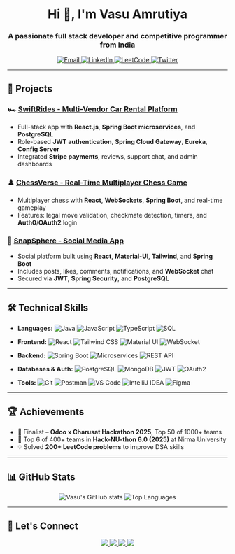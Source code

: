 <h1 align="center">Hi 👋, I'm Vasu Amrutiya</h1>
<h3 align="center">A passionate full stack developer and competitive programmer from India</h3>

<p align="center">
  <a href="mailto:vasuamrutiya12@gmail.com">
    <img src="https://img.shields.io/badge/Email-D14836?style=for-the-badge&logo=gmail&logoColor=white" alt="Email" />
  </a>
  <a href="https://www.linkedin.com/in/vasu-amrutia-1397aa29a/" target="_blank">
    <img src="https://img.shields.io/badge/LinkedIn-0077B5?style=for-the-badge&logo=linkedin&logoColor=white" alt="LinkedIn" />
  </a>
  <a href="https://leetcode.com/u/vasu_amrutiya12/" target="_blank">
    <img src="https://img.shields.io/badge/LeetCode-FFA116?style=for-the-badge&logo=leetcode&logoColor=black" alt="LeetCode" />
  </a>
  <a href="https://x.com/VasuAmrutiya12" target="_blank">
    <img src="https://img.shields.io/badge/Twitter-1DA1F2?style=for-the-badge&logo=twitter&logoColor=white" alt="Twitter" />
  </a>
</p>

---

## 🚀 Projects

### 🏎️ [SwiftRides - Multi-Vendor Car Rental Platform](https://github.com/vasuamrutiya12/SwiftRides)
- Full-stack app with **React.js**, **Spring Boot microservices**, and **PostgreSQL**
- Role-based **JWT authentication**, **Spring Cloud Gateway**, **Eureka**, **Config Server**
- Integrated **Stripe payments**, reviews, support chat, and admin dashboards

### ♟️ [ChessVerse - Real-Time Multiplayer Chess Game](https://github.com/vasuamrutiya12/ChessVerse)
- Multiplayer chess with **React**, **WebSockets**, **Spring Boot**, and real-time gameplay
- Features: legal move validation, checkmate detection, timers, and **Auth0**/**OAuth2** login

### 📸 [SnapSphere - Social Media App](https://github.com/vasuamrutiya12/SnapSphere)
- Social platform built using **React**, **Material-UI**, **Tailwind**, and **Spring Boot**
- Includes posts, likes, comments, notifications, and **WebSocket** chat
- Secured via **JWT**, **Spring Security**, and **PostgreSQL**

---

## 🛠️ Technical Skills

- **Languages:** ![Java](https://img.shields.io/badge/Java-ED8B00?style=flat-square&logo=openjdk&logoColor=white) ![JavaScript](https://img.shields.io/badge/JavaScript-F7DF1E?style=flat-square&logo=javascript&logoColor=black) ![TypeScript](https://img.shields.io/badge/TypeScript-3178C6?style=flat-square&logo=typescript&logoColor=white) ![SQL](https://img.shields.io/badge/SQL-336791?style=flat-square&logo=postgresql&logoColor=white)

- **Frontend:** ![React](https://img.shields.io/badge/React-20232A?style=flat-square&logo=react&logoColor=61DAFB) ![Tailwind CSS](https://img.shields.io/badge/TailwindCSS-38B2AC?style=flat-square&logo=tailwind-css&logoColor=white) ![Material UI](https://img.shields.io/badge/MUI-007FFF?style=flat-square&logo=mui&logoColor=white) ![WebSocket](https://img.shields.io/badge/WebSocket-FAFAFA?style=flat-square&logo=websocket&logoColor=black)

- **Backend:** ![Spring Boot](https://img.shields.io/badge/Spring_Boot-6DB33F?style=flat-square&logo=spring-boot&logoColor=white) ![Microservices](https://img.shields.io/badge/Microservices-6D6D6D?style=flat-square) ![REST API](https://img.shields.io/badge/REST%20API-005571?style=flat-square)

- **Databases & Auth:** ![PostgreSQL](https://img.shields.io/badge/PostgreSQL-336791?style=flat-square&logo=postgresql&logoColor=white) ![MongoDB](https://img.shields.io/badge/MongoDB-47A248?style=flat-square&logo=mongodb&logoColor=white) ![JWT](https://img.shields.io/badge/JWT-000000?style=flat-square&logo=jsonwebtokens&logoColor=white) ![OAuth2](https://img.shields.io/badge/OAuth2-4A90E2?style=flat-square)

- **Tools:** ![Git](https://img.shields.io/badge/Git-F05032?style=flat-square&logo=git&logoColor=white) ![Postman](https://img.shields.io/badge/Postman-FF6C37?style=flat-square&logo=postman&logoColor=white) ![VS Code](https://img.shields.io/badge/VS_Code-007ACC?style=flat-square&logo=visual-studio-code&logoColor=white) ![IntelliJ IDEA](https://img.shields.io/badge/IntelliJ-000000?style=flat-square&logo=intellij-idea&logoColor=white) ![Figma](https://img.shields.io/badge/Figma-F24E1E?style=flat-square&logo=figma&logoColor=white)

---

## 🏆 Achievements

- 🏅 Finalist – **Odoo x Charusat Hackathon 2025**, Top 50 of 1000+ teams  
- 🥇 Top 6 of 400+ teams in **Hack-NU-thon 6.0 (2025)** at Nirma University  
- 💡 Solved **200+ LeetCode problems** to improve DSA skills

---

## 📊 GitHub Stats

<p align="center">
  <img src="https://github-readme-stats.vercel.app/api?username=vasuamrutiya12&show_icons=true&theme=github_dark" alt="Vasu's GitHub stats" />
  <img src="https://github-readme-stats.vercel.app/api/top-langs/?username=vasuamrutiya12&layout=compact&theme=github_dark" alt="Top Languages" />
</p>

---

## 🤝 Let's Connect

<p align="center">
  <a href="mailto:vasuamrutiya12@gmail.com">
    <img src="https://img.shields.io/badge/Gmail-D14836?style=for-the-badge&logo=gmail&logoColor=white" />
  </a>
  <a href="https://linkedin.com/in/vasu-amrutia-1397aa29a/">
    <img src="https://img.shields.io/badge/LinkedIn-blue?style=for-the-badge&logo=linkedin&logoColor=white" />
  </a>
  <a href="https://leetcode.com/u/vasu_amrutiya12/">
    <img src="https://img.shields.io/badge/LeetCode-FFA116?style=for-the-badge&logo=leetcode&logoColor=black" />
  </a>
  <a href="https://x.com/VasuAmrutiya12">
    <img src="https://img.shields.io/badge/Twitter-1DA1F2?style=for-the-badge&logo=twitter&logoColor=white" />
  </a>
</p>

